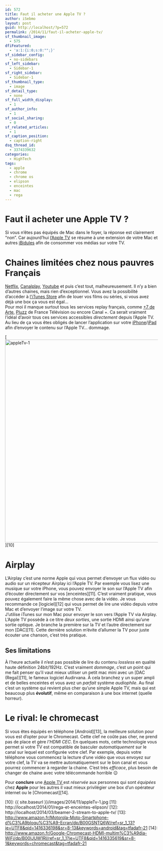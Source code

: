 ```yaml
---
id: 572
title: Faut il acheter une Apple TV ?
author: iSebmo
layout: post
guid: http://localhost/?p=572
permalink: /2014/11/faut-il-acheter-apple-tv/
sf_thumbnail_image:
  - 575
dfiFeatured:
  - 'a:1:{i:0;s:0:"";}'
sf_sidebar_config:
  - no-sidebars
sf_left_sidebar:
  - Sidebar-1
sf_right_sidebar:
  - Sidebar-1
sf_thumbnail_type:
  - image
sf_detail_type:
  - none
sf_full_width_display:
  - 1
sf_author_info:
  - 1
sf_social_sharing:
  - 0
sf_related_articles:
  - 1
sf_caption_position:
  - caption-right
dsq_thread_id:
  - 3374339632
categories:
  - HighTech
tags:
  - apple
  - chrome
  - chrome os
  - elipson
  - enceintes
  - mac
  - rega
---
```

# Faut il acheter une Apple TV ?

Si vous n’êtes pas équipés de Mac dans le foyer, la réponse est clairement “non”. Car aujourd’hui [l’Apple TV][1] se résume à une extension de votre Mac et autres [iBidules][2] afin de consommer vos médias sur votre TV.

# Chaines limitées chez nous pauvres Français

[Netflix][3], [Canalplay][4], [Youtube][5] et puis c’est tout, malheureusement. Il n’y a bien d’autres chaines, mais rien d’exceptionnel. Vous avez la possibilité d’accéder à [l’iTunes Store][6] afin de louer vos films ou séries, si vous avez déjà une box ça vous est égal…  
Pour moi il manque surtout tous les services replay français, comme [+7 de Arte][7], [Pluzz][8] de France Télévision ou encore Canal +. Ca serait vraiment l’idéal d’avoir tous ces services accessibles *directement* depuis l’Apple TV. Au lieu de ça vous êtes obligés de lancer l’application sur votre [iPhone][2]/[iPad][9] afin d’envoyer le contenu sur l’Apple TV… dommage.

[<img class="aligncenter size-full wp-image-574" src="{{ site.baseurl }}/images/2014/11/appleTv-1.jpg" alt="appleTv-1" width="1000" height="667" />][10]

# Airplay

L’Airplay c’est une norme Apple qui vous permet d’envoyer un flux vidéo ou audio sur un récepteur Airplay ici l’Apple TV. Par exemple vous lisez une musique sur votre iPhone, vous pouvez envoyer le son sur l’Apple TV afin d’écouter directement sur vos [enceintes][11]. C’est vraiment pratique, vous pouvez également faire la même chose avec de la vidéo. Je vous recommande ce [logiciel][12] qui vous permet de lire une vidéo depuis votre Mac et d’envoyer l’image sur votre TV.  
J’utilise iTunes sur mon Mac pour envoyer le son vers l’Apple TV via Airplay. L’Apple TV possède à ce titre *deux sorties*, une sortie HDMI ainsi qu’une sortie optique. Je branche la première sur la TV et l’autre directement sur mon [DAC][11]. Cette dernière solution m’évite d’allumer la TV pour juste écouter une chanson, c’est très pratique.

## Ses limitations

À l’heure actuelle il n’est pas possible de lire du contenu *lossless* en qualité haute définition 24bit/192Hz. C’est vraiment *dommage*, c’est un point qui me fait penser qu’il vaut mieux utiliser un petit mac mini avec un [DAC (Rega)][11], le fameux logiciel <a>Audirvana</a>. À cela branchez y un super ampli et de belles enceintes et vous avez un *parfait* système *audiophile*. Au final c’est un système qui revient plus cher qu’une simple Apple TV, mais qui est beaucoup plus **évolutif**, même en comparaison à une box internet (quelle horreur).

# Le rival: le chromecast

Si vous êtes équipés en téléphone [Android][13], la meilleure solution pour vous est d’opter pour le Chromecast. Cette clef ne coûte pas cher, ne prend pas de place et gère *l’HDMI CEC*. En quelques mots, cette technologie vous permet si votre TV est compatible de basculer *automatiquement* sur le canal sur lequel est configurée votre clef. Par exemple, depuis votre téléphone vous commencez la lecture d’une vidéo que vous envoyez sur votre clef, la TV va se mettre automatiquement sur le bon canal et vous pourrez commencer à regarder la chaine. C’est très *efficace*, plus besoin de changer de chaine avec votre télécommande horrible 😉

Pour **conclure** une [Apple TV ][1]est *réservée* aux personnes qui sont *équipées* chez **Apple** pour les autres il vaut mieux privilégier une box d’un opérateur internet ou le [Chromecast][14].

 [1]: http://www.amazon.fr/Apple-TV-g%C3%A9n%C3%A9ration-Passerelle-Multim%C3%A9dia/dp/B007IH5L7A/ref=sr_1_1?ie=UTF8&qid=1416335489&sr=8-1&keywords=appletv&tag=tfadafr-21
 [2]: http://localhost/2014/10/liphone-6-plus-dans-tous-ses-etats/
 [3]: https://www.netflix.com/nmhome?locale=fr-FR
 [4]: http://www.canalplay.com/decouvrir
 [5]: http://youtube.com
 [6]: https://itunes.apple.com/fr/tv-season/chute-libre/id361736451?i=362801575&l=en&ign-mpt=uo%3D2#
 [7]: http://www.arte.tv/guide/fr/plus7/?em=043655-000
 [8]: http://pluzz.francetv.fr/
 [9]: http://localhost/2014/10/lipad-air-2-est-la/
 [10]: {{ site.baseurl }}/images/2014/11/appleTv-1.jpg
 [11]: http://localhost/2014/01/rega-et-enceintes-elipson/
 [12]: http://localhost/2014/03/beamer-2-stream-to-apple-tv/
 [13]: http://www.amazon.fr/Motorola-Moto-Smartphone-d%C3%A9bloqu%C3%A9-Ecran/dp/B00GSNTQ6W/ref=sr_1_13?ie=UTF8&qid=1416336198&sr=8-13&keywords=android&tag=tfadafr-21
 [14]: http://www.amazon.fr/Google-Chromecast-HDMI-multim%C3%A9dia-WiFi/dp/B00IJUW1RI/ref=sr_1_1?ie=UTF8&qid=1416335619&sr=8-1&keywords=chromecast&tag=tfadafr-21